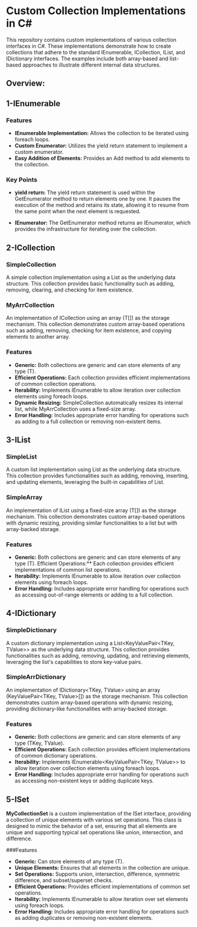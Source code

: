 # Custom Collection Implementations in C#
This repository contains custom implementations of various collection interfaces in C#. These implementations demonstrate how to create collections that adhere to the standard IEnumerable, ICollection, IList, and IDictionary interfaces. The examples include both array-based and list-based approaches to illustrate different internal data structures.

## Overview:
## 1-IEnumerable
### Features
* **IEnumerable<T> Implementation:** Allows the collection to be iterated using foreach loops.
* **Custom Enumerator:** Utilizes the yield return statement to implement a custom enumerator.
* **Easy Addition of Elements:** Provides an Add method to add elements to the collection.


### Key Points
* **yield return:** The yield return statement is used within the GetEnumerator method to return elements one by one. It pauses the execution of the method and retains its state, allowing it to resume from the same point when the next element is requested.

* **IEnumerator<T>:** The GetEnumerator method returns an IEnumerator<T>, which provides the infrastructure for iterating over the collection.

## 2-ICollection
### SimpleCollection
A simple collection implementation using a List<T> as the underlying data structure. This collection provides basic functionality such as adding, removing, clearing, and checking for item existence.

### MyArrCollection
An implementation of ICollection<T> using an array (T[]) as the storage mechanism. This collection demonstrates custom array-based operations such as adding, removing, checking for item existence, and copying elements to another array.

### Features
* **Generic:** Both collections are generic and can store elements of any type (T).
* **Efficient Operations:** Each collection provides efficient implementations of common collection operations.
* **Iterability:** Implements IEnumerable<T> to allow iteration over collection elements using foreach loops.
* **Dynamic Resizing:** SimpleCollection automatically resizes its internal list, while MyArrCollection uses a fixed-size array.
* **Error Handling:** Includes appropriate error handling for operations such as adding to a full collection or removing non-existent items.

## 3-IList
### SimpleList
A custom list implementation using List<T> as the underlying data structure. This collection provides functionalities such as adding, removing, inserting, and updating elements, leveraging the built-in capabilities of List<T>.

### SimpleArray
An implementation of IList<T> using a fixed-size array (T[]) as the storage mechanism. This collection demonstrates custom array-based operations with dynamic resizing, providing similar functionalities to a list but with array-backed storage.

### Features
* **Generic:** Both collections are generic and can store elements of any type (T).
Efficient Operations:** Each collection provides efficient implementations of common list operations.
* **Iterability:** Implements IEnumerable<T> to allow iteration over collection elements using foreach loops.
* **Error Handling:** Includes appropriate error handling for operations such as accessing out-of-range elements or adding to a full collection.

## 4-IDictionary
### SimpleDictionary
A custom dictionary implementation using a List<KeyValuePair<TKey, TValue>> as the underlying data structure. This collection provides functionalities such as adding, removing, updating, and retrieving elements, leveraging the list's capabilities to store key-value pairs.

### SimpleArrDictionary
An implementation of IDictionary<TKey, TValue> using an array (KeyValuePair<TKey, TValue>[]) as the storage mechanism. This collection demonstrates custom array-based operations with dynamic resizing, providing dictionary-like functionalities with array-backed storage.

### Features
* **Generic:** Both collections are generic and can store elements of any type (TKey, TValue).
* **Efficient Operations:** Each collection provides efficient implementations of common dictionary operations.
* **Iterability:** Implements IEnumerable<KeyValuePair<TKey, TValue>> to allow iteration over collection elements using foreach loops.
* **Error Handling:** Includes appropriate error handling for operations such as accessing non-existent keys or adding duplicate keys.

## 5-ISet
**MyCollectionSet<T>** is a custom implementation of the ISet<T> interface, providing a collection of unique elements with various set operations. This class is designed to mimic the behavior of a set, ensuring that all elements are unique and supporting typical set operations like union, intersection, and difference.

###Features
* **Generic:** Can store elements of any type (T).
* **Unique Elements:** Ensures that all elements in the collection are unique.
* **Set Operations:** Supports union, intersection, difference, symmetric difference, and subset/superset checks.
* **Efficient Operations:** Provides efficient implementations of common set operations.
* **Iterability:** Implements IEnumerable<T> to allow iteration over set elements using foreach loops.
* **Error Handling:** Includes appropriate error handling for operations such as adding duplicates or removing non-existent elements.


